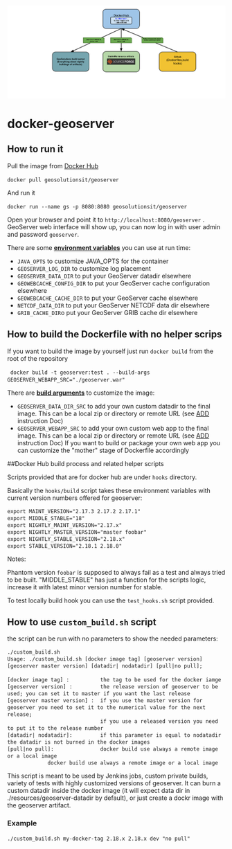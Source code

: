 ![alt text](./docker_hub_deployment.png?raw=true)

# docker-geoserver

## How to run it

Pull the image from [Docker Hub](https://hub.docker.com/r/geosolutionsit/geoserver/)

`docker pull geosolutionsit/geoserver`

And run it

`docker run --name gs -p 8080:8080 geosolutionsit/geoserver`

Open your browser and point it to `http://localhost:8080/geoserver` .
GeoServer web interface will show up, you can now log in with user admin and password `geoserver`.

There are some [**environment variables**](https://docs.docker.com/engine/reference/run/) you can use at run time:
- `JAVA_OPTS` to customize JAVA_OPTS for the container
- `GEOSERVER_LOG_DIR` to customize log placement
- `GEOSERVER_DATA_DIR` to put your GeoServer datadir elsewhere
- `GEOWEBCACHE_CONFIG_DIR` to put your GeoServer cache configuration elsewhere
- `GEOWEBCACHE_CACHE_DIR` to put your GeoServer cache elsewhere
- `NETCDF_DATA_DIR` to put your GeoServer NETCDF data dir elsewhere
- `GRIB_CACHE_DIR`o put your GeoServer GRIB cache dir elsewhere

## How to build the Dockerfile with no helper scrips

If you want to build the image by yourself just run `docker build` from the root of the repository

` docker build -t geoserver:test . --build-args GEOSERVER_WEBAPP_SRC="./geoserver.war"`

There are [**build arguments**](https://docs.docker.com/engine/reference/commandline/build/) to customize the image:
- `GEOSERVER_DATA_DIR_SRC` to add your own custom datadir to the final image. This can be a local zip or directory or remote URL (see [ADD](https://docs.docker.com/engine/reference/builder/#add) instruction Doc)
- `GEOSERVER_WEBAPP_SRC` to add your own custom web app to the final image. This can be a local zip or directory or remote URL (see [ADD](https://docs.docker.com/engine/reference/builder/#add) instruction Doc)
If you want to build or package your own web app you can customize the "mother" stage of Dockerfile accordingly

##Docker Hub build process and related helper scripts

Scripts provided that are for docker hub are under `hooks` directory.

Basically the `hooks/build` script takes these environment variables with current version numbers offered for geoserver:


```
export MAINT_VERSION="2.17.3 2.17.2 2.17.1"
export MIDDLE_STABLE="18"
export NIGHTLY_MAINT_VERSION="2.17.x"
export NIGHTLY_MASTER_VERSION="master foobar"
export NIGHTLY_STABLE_VERSION="2.18.x"
export STABLE_VERSION="2.18.1 2.18.0"
```

Notes:

Phantom version `foobar` is supposed to always fail as a test and always tried to be built.
"MIDDLE_STABLE" has just a function for the scripts logic, increase it with latest minor version number for stable.

To test locally build hook you can use the `test_hooks.sh` script provided.

## How to use `custom_build.sh` script

the script can be run with no parameters to show the needed parameters:

```
./custom_build.sh
Usage: ./custom_build.sh [docker image tag] [geoserver version] [geoserver master version] [datadir| nodatadir] [pull|no pull];

[docker image tag] :          the tag to be used for the docker iamge
[geoserver version] :         the release version of geoserver to be used; you can set it to master if you want the last release
[geoserver master version] :  if you use the master version for geoserver you need to set it to the numerical value for the next release;
                              if you use a released version you need to put it to the release number
[datadir| nodatadir]:         if this parameter is equal to nodatadir the datadir is not burned in the docker images
[pull|no pull]:               docker build use always a remote image or a local image
             docker build use always a remote image or a local image
```

This script is meant to be used by Jenkins jobs, custom private builds, variety of tests with highly customized versions of geoserver.
It can burn a custom datadir inside the docker image (it will expect data dir in ./resources/geoserver-datadir by default), or just create a dockr image with the geoserver artifact.

### Example

```
./custom_build.sh my-docker-tag 2.18.x 2.18.x dev "no pull"
```
